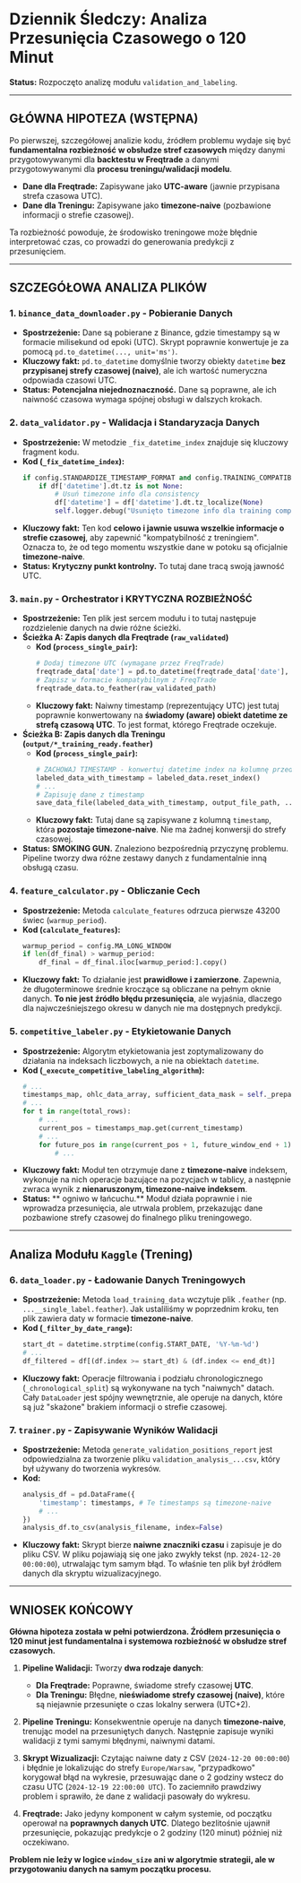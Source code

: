 # Dziennik Śledczy: Analiza Przesunięcia Czasowego o 120 Minut

**Status:** Rozpoczęto analizę modułu `validation_and_labeling`.

---

## GŁÓWNA HIPOTEZA (WSTĘPNA)

Po pierwszej, szczegółowej analizie kodu, źródłem problemu wydaje się być **fundamentalna rozbieżność w obsłudze stref czasowych** między danymi przygotowywanymi dla **backtestu w Freqtrade** a danymi przygotowywanymi dla **procesu treningu/walidacji modelu**.

-   **Dane dla Freqtrade:** Zapisywane jako **UTC-aware** (jawnie przypisana strefa czasowa UTC).
-   **Dane dla Treningu:** Zapisywane jako **timezone-naive** (pozbawione informacji o strefie czasowej).

Ta rozbieżność powoduje, że środowisko treningowe może błędnie interpretować czas, co prowadzi do generowania predykcji z przesunięciem.

---

## SZCZEGÓŁOWA ANALIZA PLIKÓW

### 1. `binance_data_downloader.py` - Pobieranie Danych

-   **Spostrzeżenie:** Dane są pobierane z Binance, gdzie timestampy są w formacie milisekund od epoki (UTC). Skrypt poprawnie konwertuje je za pomocą `pd.to_datetime(..., unit='ms')`.
-   **Kluczowy fakt:** `pd.to_datetime` domyślnie tworzy obiekty `datetime` **bez przypisanej strefy czasowej (naive)**, ale ich wartość numeryczna odpowiada czasowi UTC.
-   **Status:** **Potencjalna niejednoznaczność.** Dane są poprawne, ale ich naiwność czasowa wymaga spójnej obsługi w dalszych krokach.

### 2. `data_validator.py` - Walidacja i Standaryzacja Danych

-   **Spostrzeżenie:** W metodzie `_fix_datetime_index` znajduje się kluczowy fragment kodu.
-   **Kod (`_fix_datetime_index`):**
    ```python
    if config.STANDARDIZE_TIMESTAMP_FORMAT and config.TRAINING_COMPATIBILITY_MODE:
        if df['datetime'].dt.tz is not None:
            # Usuń timezone info dla consistency
            df['datetime'] = df['datetime'].dt.tz_localize(None)
            self.logger.debug("Usunięto timezone info dla training compatibility")
    ```
-   **Kluczowy fakt:** Ten kod **celowo i jawnie usuwa wszelkie informacje o strefie czasowej**, aby zapewnić "kompatybilność z treningiem". Oznacza to, że od tego momentu wszystkie dane w potoku są oficjalnie **timezone-naive**.
-   **Status:** **Krytyczny punkt kontrolny.** To tutaj dane tracą swoją jawność UTC.

### 3. `main.py` - Orchestrator i KRYTYCZNA ROZBIEŻNOŚĆ

-   **Spostrzeżenie:** Ten plik jest sercem modułu i to tutaj następuje rozdzielenie danych na dwie różne ścieżki.
-   **Ścieżka A: Zapis danych dla Freqtrade (`raw_validated`)**
    -   **Kod (`process_single_pair`):**
        ```python
        # Dodaj timezone UTC (wymagane przez FreqTrade)
        freqtrade_data['date'] = pd.to_datetime(freqtrade_data['date'], utc=True)
        # Zapisz w formacie kompatybilnym z FreqTrade
        freqtrade_data.to_feather(raw_validated_path)
        ```
    -   **Kluczowy fakt:** Naiwny timestamp (reprezentujący UTC) jest tutaj poprawnie konwertowany na **świadomy (aware) obiekt datetime ze strefą czasową UTC**. To jest format, którego Freqtrade oczekuje.
-   **Ścieżka B: Zapis danych dla Treningu (`output/*_training_ready.feather`)**
    -   **Kod (`process_single_pair`):**
        ```python
        # ZACHOWAJ TIMESTAMP - konwertuj datetime index na kolumnę przed zapisem
        labeled_data_with_timestamp = labeled_data.reset_index()
        # ...
        # Zapisuję dane z timestamp
        save_data_file(labeled_data_with_timestamp, output_file_path, ...)
        ```
    -   **Kluczowy fakt:** Tutaj dane są zapisywane z kolumną `timestamp`, która **pozostaje timezone-naive**. Nie ma żadnej konwersji do strefy czasowej.
-   **Status:** **SMOKING GUN.** Znaleziono bezpośrednią przyczynę problemu. Pipeline tworzy dwa różne zestawy danych z fundamentalnie inną obsługą czasu.

### 4. `feature_calculator.py` - Obliczanie Cech

-   **Spostrzeżenie:** Metoda `calculate_features` odrzuca pierwsze 43200 świec (`warmup_period`).
-   **Kod (`calculate_features`):**
    ```python
    warmup_period = config.MA_LONG_WINDOW
    if len(df_final) > warmup_period:
        df_final = df_final.iloc[warmup_period:].copy()
    ```
-   **Kluczowy fakt:** To działanie jest **prawidłowe i zamierzone**. Zapewnia, że długoterminowe średnie kroczące są obliczane na pełnym oknie danych. **To nie jest źródło błędu przesunięcia**, ale wyjaśnia, dlaczego dla najwcześniejszego okresu w danych nie ma dostępnych predykcji.

### 5. `competitive_labeler.py` - Etykietowanie Danych

-   **Spostrzeżenie:** Algorytm etykietowania jest zoptymalizowany do działania na indeksach liczbowych, a nie na obiektach `datetime`.
-   **Kod (`_execute_competitive_labeling_algorithm`):**
    ```python
    # ...
    timestamps_map, ohlc_data_array, sufficient_data_mask = self._prepare_optimized_data_access(...)
    # ...
    for t in range(total_rows):
        # ...
        current_pos = timestamps_map.get(current_timestamp)
        # ...
        for future_pos in range(current_pos + 1, future_window_end + 1):
            # ...
    ```
-   **Kluczowy fakt:** Moduł ten otrzymuje dane z **timezone-naive** indeksem, wykonuje na nich operacje bazujące na pozycjach w tablicy, a następnie zwraca wynik z **nienaruszonym, timezone-naive indeksem**.
-   **Status:** ** ogniwo w łańcuchu.** Moduł działa poprawnie i nie wprowadza przesunięcia, ale utrwala problem, przekazując dane pozbawione strefy czasowej do finalnego pliku treningowego.

---

## Analiza Modułu `Kaggle` (Trening)

### 6. `data_loader.py` - Ładowanie Danych Treningowych

-   **Spostrzeżenie:** Metoda `load_training_data` wczytuje plik `.feather` (np. `...__single_label.feather`). Jak ustaliliśmy w poprzednim kroku, ten plik zawiera daty w formacie **timezone-naive**.
-   **Kod (`_filter_by_date_range`):**
    ```python
    start_dt = datetime.strptime(config.START_DATE, '%Y-%m-%d')
    # ...
    df_filtered = df[(df.index >= start_dt) & (df.index <= end_dt)]
    ```
-   **Kluczowy fakt:** Operacje filtrowania i podziału chronologicznego (`_chronological_split`) są wykonywane na tych "naiwnych" datach. Cały `DataLoader` jest spójny wewnętrznie, ale operuje na danych, które są już "skażone" brakiem informacji o strefie czasowej.

### 7. `trainer.py` - Zapisywanie Wyników Walidacji

-   **Spostrzeżenie:** Metoda `generate_validation_positions_report` jest odpowiedzialna za tworzenie pliku `validation_analysis_...csv`, który był używany do tworzenia wykresów.
-   **Kod:**
    ```python
    analysis_df = pd.DataFrame({
        'timestamp': timestamps, # Te timestamps są timezone-naive
        # ...
    })
    analysis_df.to_csv(analysis_filename, index=False)
    ```
-   **Kluczowy fakt:** Skrypt bierze **naiwne znaczniki czasu** i zapisuje je do pliku CSV. W pliku pojawiają się one jako zwykły tekst (np. `2024-12-20 00:00:00`), utrwalając tym samym błąd. To właśnie ten plik był źródłem danych dla skryptu wizualizacyjnego.

---

## WNIOSEK KOŃCOWY

**Główna hipoteza została w pełni potwierdzona. Źródłem przesunięcia o 120 minut jest fundamentalna i systemowa rozbieżność w obsłudze stref czasowych.**

1.  **Pipeline Walidacji:** Tworzy **dwa rodzaje danych**:
    -   **Dla Freqtrade:** Poprawne, świadome strefy czasowej **UTC**.
    -   **Dla Treningu:** Błędne, **nieświadome strefy czasowej (naive)**, które są niejawnie przesunięte o czas lokalny serwera (UTC+2).

2.  **Pipeline Treningu:** Konsekwentnie operuje na danych **timezone-naive**, trenując model na przesuniętych danych. Następnie zapisuje wyniki walidacji z tymi samymi błędnymi, naiwnymi datami.

3.  **Skrypt Wizualizacji:** Czytając naiwne daty z CSV (`2024-12-20 00:00:00`) i błędnie je lokalizując do strefy `Europe/Warsaw`, "przypadkowo" korygował błąd na wykresie, przesuwając dane o 2 godziny wstecz do czasu UTC (`2024-12-19 22:00:00 UTC`). To zaciemniło prawdziwy problem i sprawiło, że dane z walidacji pasowały do wykresu.

4.  **Freqtrade:** Jako jedyny komponent w całym systemie, od początku operował na **poprawnych danych UTC**. Dlatego bezlitośnie ujawnił przesunięcie, pokazując predykcje o 2 godziny (120 minut) później niż oczekiwano.

**Problem nie leży w logice `window_size` ani w algorytmie strategii, ale w przygotowaniu danych na samym początku procesu.**
